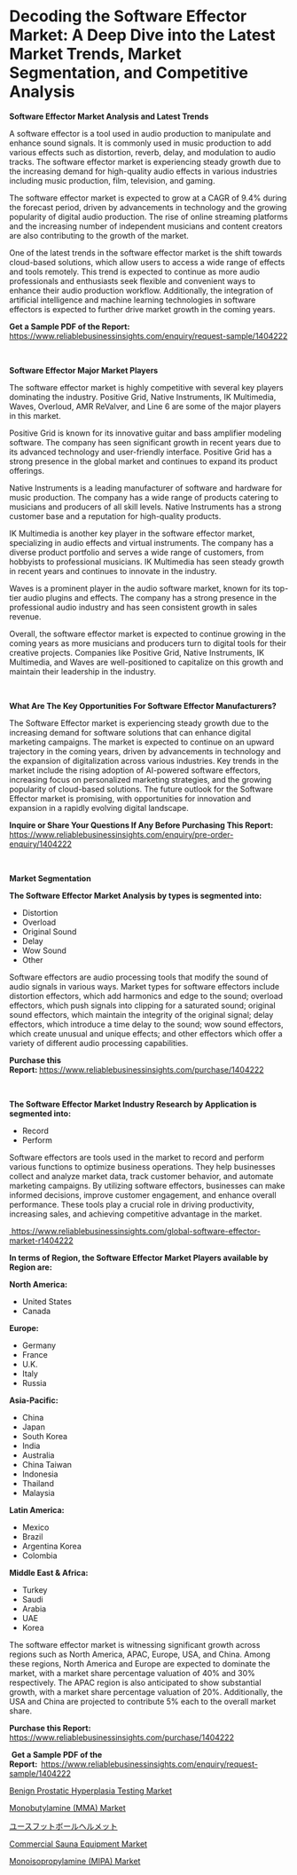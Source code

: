 <p><h1>Decoding the Software Effector Market: A Deep Dive into the Latest Market Trends, Market Segmentation, and Competitive Analysis</h1></p><p><strong>Software Effector Market Analysis and Latest Trends</strong></p>
<p><p>A software effector is a tool used in audio production to manipulate and enhance sound signals. It is commonly used in music production to add various effects such as distortion, reverb, delay, and modulation to audio tracks. The software effector market is experiencing steady growth due to the increasing demand for high-quality audio effects in various industries including music production, film, television, and gaming.</p><p>The software effector market is expected to grow at a CAGR of 9.4% during the forecast period, driven by advancements in technology and the growing popularity of digital audio production. The rise of online streaming platforms and the increasing number of independent musicians and content creators are also contributing to the growth of the market.</p><p>One of the latest trends in the software effector market is the shift towards cloud-based solutions, which allow users to access a wide range of effects and tools remotely. This trend is expected to continue as more audio professionals and enthusiasts seek flexible and convenient ways to enhance their audio production workflow. Additionally, the integration of artificial intelligence and machine learning technologies in software effectors is expected to further drive market growth in the coming years.</p></p>
<p><strong>Get a Sample PDF of the Report:&nbsp;</strong> <a href="https://www.reliablebusinessinsights.com/enquiry/request-sample/1404222">https://www.reliablebusinessinsights.com/enquiry/request-sample/1404222</a></p>
<p>&nbsp;</p>
<p><strong>Software Effector Major Market Players</strong></p>
<p><p>The software effector market is highly competitive with several key players dominating the industry. Positive Grid, Native Instruments, IK Multimedia, Waves, Overloud, AMR ReValver, and Line 6 are some of the major players in this market.</p><p>Positive Grid is known for its innovative guitar and bass amplifier modeling software. The company has seen significant growth in recent years due to its advanced technology and user-friendly interface. Positive Grid has a strong presence in the global market and continues to expand its product offerings.</p><p>Native Instruments is a leading manufacturer of software and hardware for music production. The company has a wide range of products catering to musicians and producers of all skill levels. Native Instruments has a strong customer base and a reputation for high-quality products.</p><p>IK Multimedia is another key player in the software effector market, specializing in audio effects and virtual instruments. The company has a diverse product portfolio and serves a wide range of customers, from hobbyists to professional musicians. IK Multimedia has seen steady growth in recent years and continues to innovate in the industry.</p><p>Waves is a prominent player in the audio software market, known for its top-tier audio plugins and effects. The company has a strong presence in the professional audio industry and has seen consistent growth in sales revenue.</p><p>Overall, the software effector market is expected to continue growing in the coming years as more musicians and producers turn to digital tools for their creative projects. Companies like Positive Grid, Native Instruments, IK Multimedia, and Waves are well-positioned to capitalize on this growth and maintain their leadership in the industry.</p></p>
<p>&nbsp;</p>
<p><strong>What Are The Key Opportunities For Software Effector Manufacturers?</strong></p>
<p><p>The Software Effector market is experiencing steady growth due to the increasing demand for software solutions that can enhance digital marketing campaigns. The market is expected to continue on an upward trajectory in the coming years, driven by advancements in technology and the expansion of digitalization across various industries. Key trends in the market include the rising adoption of AI-powered software effectors, increasing focus on personalized marketing strategies, and the growing popularity of cloud-based solutions. The future outlook for the Software Effector market is promising, with opportunities for innovation and expansion in a rapidly evolving digital landscape.</p></p>
<p><strong>Inquire or Share Your Questions If Any Before Purchasing This Report:</strong> <a href="https://www.reliablebusinessinsights.com/enquiry/pre-order-enquiry/1404222">https://www.reliablebusinessinsights.com/enquiry/pre-order-enquiry/1404222</a></p>
<p>&nbsp;</p>
<p><strong>Market Segmentation</strong></p>
<p><strong>The Software Effector Market Analysis by types is segmented into:</strong></p>
<p><ul><li>Distortion</li><li>Overload</li><li>Original Sound</li><li>Delay</li><li>Wow Sound</li><li>Other</li></ul></p>
<p><p>Software effectors are audio processing tools that modify the sound of audio signals in various ways. Market types for software effectors include distortion effectors, which add harmonics and edge to the sound; overload effectors, which push signals into clipping for a saturated sound; original sound effectors, which maintain the integrity of the original signal; delay effectors, which introduce a time delay to the sound; wow sound effectors, which create unusual and unique effects; and other effectors which offer a variety of different audio processing capabilities.</p></p>
<p><strong>Purchase this Report:&nbsp;</strong><a href="https://www.reliablebusinessinsights.com/purchase/1404222">https://www.reliablebusinessinsights.com/purchase/1404222</a></p>
<p>&nbsp;</p>
<p><strong>The Software Effector Market Industry Research by Application is segmented into:</strong></p>
<p><ul><li>Record</li><li>Perform</li></ul></p>
<p><p>Software effectors are tools used in the market to record and perform various functions to optimize business operations. They help businesses collect and analyze market data, track customer behavior, and automate marketing campaigns. By utilizing software effectors, businesses can make informed decisions, improve customer engagement, and enhance overall performance. These tools play a crucial role in driving productivity, increasing sales, and achieving competitive advantage in the market.</p></p>
<p><a href="https://www.reliablebusinessinsights.com/global-software-effector-market-r1404222">&nbsp;https://www.reliablebusinessinsights.com/global-software-effector-market-r1404222</a></p>
<p><strong>In terms of Region, the Software Effector Market Players available by Region are:</strong></p>
<p>
    <p> <strong> North America: </strong>
        <ul>
            <li>United States</li>
            <li>Canada</li>
        </ul>
        </p> 
    <p> <strong> Europe: </strong>
        <ul>
            <li>Germany</li>
            <li>France</li>
            <li>U.K.</li>
            <li>Italy</li>
            <li>Russia</li>
        </ul>
        </p> 
    <p> <strong> Asia-Pacific: </strong>
        <ul>
            <li>China</li>
            <li>Japan</li>
            <li>South Korea</li>
            <li>India</li>
            <li>Australia</li>
            <li>China Taiwan</li>
            <li>Indonesia</li>
            <li>Thailand</li>
            <li>Malaysia</li>
        </ul>
        </p> 
    <p> <strong> Latin America: </strong>
        <ul>
            <li>Mexico</li>
            <li>Brazil</li>
            <li>Argentina Korea</li>
            <li>Colombia</li>
        </ul>
        </p> 
    <p> <strong> Middle East & Africa: </strong>
        <ul>
            <li>Turkey</li>
            <li>Saudi</li>
            <li>Arabia</li>
            <li>UAE</li>
            <li>Korea</li>
        </ul>
    </p>
    </p>
<p><p>The software effector market is witnessing significant growth across regions such as North America, APAC, Europe, USA, and China. Among these regions, North America and Europe are expected to dominate the market, with a market share percentage valuation of 40% and 30% respectively. The APAC region is also anticipated to show substantial growth, with a market share percentage valuation of 20%. Additionally, the USA and China are projected to contribute 5% each to the overall market share.</p></p>
<p><strong>Purchase this Report: </strong><a href="https://www.reliablebusinessinsights.com/purchase/1404222">https://www.reliablebusinessinsights.com/purchase/1404222</a></p>
<p>&nbsp;<strong>Get a Sample PDF of the Report:&nbsp;&nbsp;</strong><a href="https://www.reliablebusinessinsights.com/enquiry/request-sample/1404222">https://www.reliablebusinessinsights.com/enquiry/request-sample/1404222</a></p>
<p><strong></strong></p>
<p><p><a href="https://issuu.com/reportprime-2/docs/benign-prostatic-hyperplasia-testing-market-size-2">Benign Prostatic Hyperplasia Testing Market</a></p><p><a href="https://github.com/lubmix/Market-Research-Report-List-3/blob/main/monobutylamine-mma-market.md">Monobutylamine (MMA) Market</a></p><p><a href="https://github.com/mohamedbakry57/Market-Research-Report-List-5/blob/main/4232619185785.md">ユースフットボールヘルメット</a></p><p><a href="https://medium.com/@loganunn65756/commercial-sauna-equipment-market-forecasts-market-trends-and-impact-analysis-2024-2031-ba8fcbec0061">Commercial Sauna Equipment Market</a></p><p><a href="https://github.com/joannagoyvaerts/Market-Research-Report-List-3/blob/main/monoisopropylamine-mipa-market.md">Monoisopropylamine (MIPA) Market</a></p></p>
